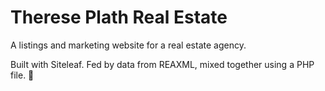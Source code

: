 # Therese Plath Real Estate
A listings and marketing website for a real estate agency.

Built with Siteleaf. Fed by data from REAXML, mixed together using a PHP file. 🐗
